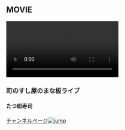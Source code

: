 ## MOVIE

<video id="fresh__movie" controls>
<source src="https://hayabusa.io/amebafresh-misc/uploads/channel-request/movie01.webm">		
<source src="https://hayabusa.io/amebafresh-misc/uploads/channel-request/movie01.webm">		
</video>

### 町のすし屋のまな板ライブ
#### たつ郎寿司

<a href="https://freshlive.tv/taturousushi" target="_blank" />チャンネルページ<img src="https://hayabusa.io/amebafresh-misc/uploads/channel-request/icon_share.png" alt="jump" /></a>
